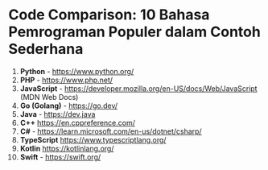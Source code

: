 # Code Comparison: 10 Bahasa Pemrograman Populer dalam Contoh Sederhana

1. **Python** - https://www.python.org/
2. **PHP** - https://www.php.net/
3. **JavaScript** - https://developer.mozilla.org/en-US/docs/Web/JavaScript (MDN Web Docs)
4. **Go (Golang)** - https://go.dev/
5. **Java** - https://dev.java
6. **C++** https://en.cppreference.com/
7. **C#** - https://learn.microsoft.com/en-us/dotnet/csharp/
8. **TypeScript** https://www.typescriptlang.org/
9. **Kotlin** https://kotlinlang.org/
10. **Swift** - https://swift.org/
